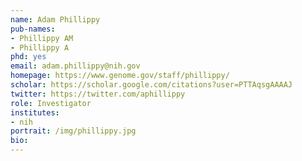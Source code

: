 ```yaml
---
name: Adam Phillippy
pub-names:
- Phillippy AM
- Phillippy A
phd: yes
email: adam.phillippy@nih.gov
homepage: https://www.genome.gov/staff/phillippy/
scholar: https://scholar.google.com/citations?user=PTTAqsgAAAAJ
twitter: https://twitter.com/aphillippy
role: Investigator
institutes:
- nih
portrait: /img/phillippy.jpg
bio:
---
```


